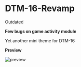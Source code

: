# DTM-16-Revamp

Outdated

**Few bugs on game activity module**

Yet another mini theme for DTM-16 

**Preview**

![preview](https://cdn.discordapp.com/attachments/799401301673902090/808064511105695804/Screenshot_188.png)
